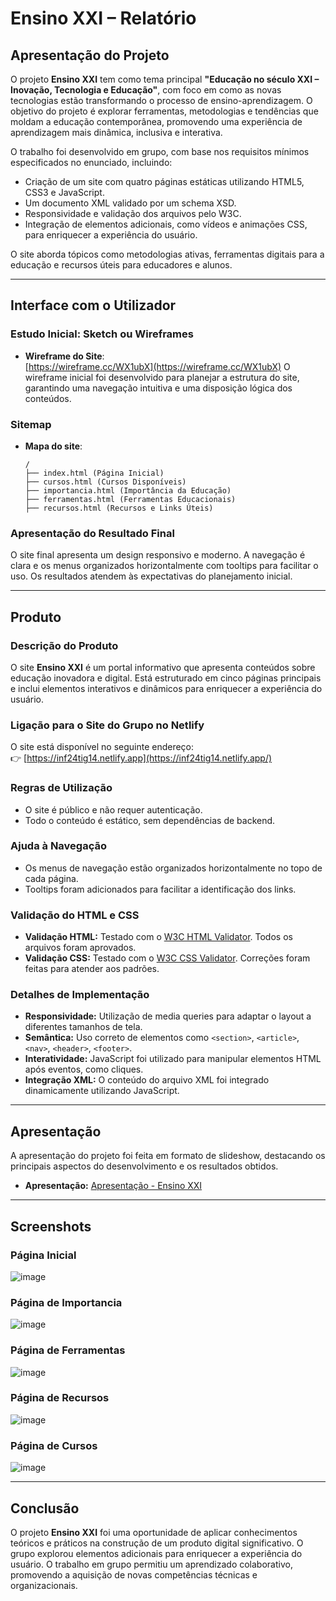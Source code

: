 # Ensino XXI – Relatório

## Apresentação do Projeto

O projeto **Ensino XXI** tem como tema principal **"Educação no século XXI – Inovação, Tecnologia e Educação"**, com foco em como as novas tecnologias estão transformando o processo de ensino-aprendizagem. O objetivo do projeto é explorar ferramentas, metodologias e tendências que moldam a educação contemporânea, promovendo uma experiência de aprendizagem mais dinâmica, inclusiva e interativa.

O trabalho foi desenvolvido em grupo, com base nos requisitos mínimos especificados no enunciado, incluindo:
- Criação de um site com quatro páginas estáticas utilizando HTML5, CSS3 e JavaScript.
- Um documento XML validado por um schema XSD.
- Responsividade e validação dos arquivos pelo W3C.
- Integração de elementos adicionais, como vídeos e animações CSS, para enriquecer a experiência do usuário.

O site aborda tópicos como metodologias ativas, ferramentas digitais para a educação e recursos úteis para educadores e alunos.

---

## Interface com o Utilizador

### Estudo Inicial: Sketch ou Wireframes
- **Wireframe do Site**:  
 [https://wireframe.cc/WX1ubX](https://wireframe.cc/WX1ubX)
  O wireframe inicial foi desenvolvido para planejar a estrutura do site, garantindo uma navegação intuitiva e uma disposição lógica dos conteúdos.

### Sitemap
- **Mapa do site**:  
  ```
  /
  ├── index.html (Página Inicial)
  ├── cursos.html (Cursos Disponíveis)
  ├── importancia.html (Importância da Educação)
  ├── ferramentas.html (Ferramentas Educacionais)
  ├── recursos.html (Recursos e Links Úteis)
  ```

### Apresentação do Resultado Final
O site final apresenta um design responsivo e moderno. A navegação é clara e os menus organizados horizontalmente com tooltips para facilitar o uso. Os resultados atendem às expectativas do planejamento inicial.

---

## Produto

### Descrição do Produto
O site **Ensino XXI** é um portal informativo que apresenta conteúdos sobre educação inovadora e digital. Está estruturado em cinco páginas principais e inclui elementos interativos e dinâmicos para enriquecer a experiência do usuário.

### Ligação para o Site do Grupo no Netlify
O site está disponível no seguinte endereço:  
👉 [https://inf24tig14.netlify.app](https://inf24tig14.netlify.app/)

### Regras de Utilização
- O site é público e não requer autenticação.
- Todo o conteúdo é estático, sem dependências de backend.

### Ajuda à Navegação
- Os menus de navegação estão organizados horizontalmente no topo de cada página.
- Tooltips foram adicionados para facilitar a identificação dos links.

### Validação do HTML e CSS
- **Validação HTML:** Testado com o [W3C HTML Validator](https://validator.w3.org/). Todos os arquivos foram aprovados.
- **Validação CSS:** Testado com o [W3C CSS Validator](https://jigsaw.w3.org/css-validator/). Correções foram feitas para atender aos padrões.

### Detalhes de Implementação
- **Responsividade:** Utilização de media queries para adaptar o layout a diferentes tamanhos de tela.
- **Semântica:** Uso correto de elementos como `<section>`, `<article>`, `<nav>`, `<header>`, `<footer>`.
- **Interatividade:** JavaScript foi utilizado para manipular elementos HTML após eventos, como cliques.
- **Integração XML:** O conteúdo do arquivo XML foi integrado dinamicamente utilizando JavaScript.

---

## Apresentação

A apresentação do projeto foi feita em formato de slideshow, destacando os principais aspectos do desenvolvimento e os resultados obtidos.

- **Apresentação:** [Apresentação - Ensino XXI](https://prezi.com/view/rJ5Wgl7700u2om8akJ1P/)

---

## Screenshots

### Página Inicial
![image](https://github.com/user-attachments/assets/4aab6b6c-5e3f-4139-8bde-bec4f6448223)



### Página de Importancia
![image](https://github.com/user-attachments/assets/2f01bed0-59b0-4249-a759-b0dae748705e)



### Página de Ferramentas
![image](https://github.com/user-attachments/assets/77929713-09d0-4f5e-9920-af7c1d2cd498)


### Página de Recursos
![image](https://github.com/user-attachments/assets/d2221922-da86-4c95-89fe-b026808365a1)



### Página de Cursos
![image](https://github.com/user-attachments/assets/20e92fa0-18fc-4ce2-97da-c616b7ce141f)




---

## Conclusão

O projeto **Ensino XXI** foi uma oportunidade de aplicar conhecimentos teóricos e práticos na construção de um produto digital significativo. O grupo explorou elementos adicionais para enriquecer a experiência do usuário. O trabalho em grupo permitiu um aprendizado colaborativo, promovendo a aquisição de novas competências técnicas e organizacionais.
